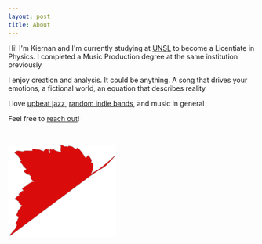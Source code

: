 ```yaml
---
layout: post
title: About
---
```


Hi! I'm Kiernan and I'm currently studying at [UNSL](http://unsl.edu.ar) to become a Licentiate in Physics. I completed a Music Production degree at the same institution previously

I enjoy creation and analysis. It could be anything. A song that drives your emotions, a fictional world, an equation that describes reality

I love [upbeat jazz](https://www.youtube.com/watch?v=tEfV9m2ereg), [random indie bands](https://www.youtube.com/watch?v=PwDRU6LCV1M), and music in general

Feel free to [reach out](contact)!

<br>

![Nerv](nerv.png)

